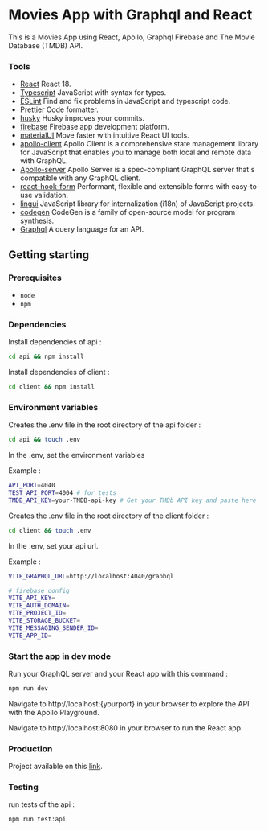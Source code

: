 # Movies App with Graphql and React

This is a Movies App using React, Apollo, Graphql Firebase and The Movie Database (TMDB) API.</p>

### Tools

- [React](https://react.dev/) React 18.
- [Typescript](https://www.typescriptlang.org/) JavaScript with syntax for types.
- [ESLint](https://eslint.org/) Find and fix problems in JavaScript and typescript code.
- [Prettier](https://prettier.io/) Code formatter.
- [husky](https://typicode.github.io/husky) Husky improves your commits.
- [firebase](https://firebase.google.com/) Firebase app development platform.
- [materialUI](https://mui.com/) Move faster with intuitive React UI tools.
- [apollo-client](https://www.apollographql.com/docs/react) Apollo Client is a comprehensive state management library for JavaScript that enables you to manage both local and remote data with GraphQL.
- [Apollo-server](https://www.apollographql.com/docs/apollo-server) Apollo Server is a spec-compliant GraphQL server that's compatible with any GraphQL client.
- [react-hook-form](https://www.react-hook-form.com/) Performant, flexible and extensible forms with easy-to-use validation.
- [lingui](https://lingui.dev/) JavaScript library for internalization (i18n) of JavaScript projects.
- [codegen](https://the-guild.dev/graphql/codegen/) CodeGen is a family of open-source model for program synthesis.
- [Graphql](https://graphql.org/) A query language for an API.

## Getting starting

### Prerequisites

- `node`
- `npm`

### Dependencies

Install dependencies of api :

```sh
cd api && npm install
```

Install dependencies of client :

```sh
cd client && npm install
```

### Environment variables

Creates the .env file in the root directory of the api folder :

```sh
cd api && touch .env
```

In the .env, set the environment variables

Example :

```sh
API_PORT=4040
TEST_API_PORT=4004 # for tests
TMDB_API_KEY=your-TMDB-api-key # Get your TMDb API key and paste here
```

Creates the .env file in the root directory of the client folder :

```sh
cd client && touch .env
```

In the .env, set your api url.

Example :

```sh
VITE_GRAPHQL_URL=http://localhost:4040/graphql

# firebase config
VITE_API_KEY=
VITE_AUTH_DOMAIN=
VITE_PROJECT_ID=
VITE_STORAGE_BUCKET=
VITE_MESSAGING_SENDER_ID=
VITE_APP_ID=

```

### Start the app in dev mode

Run your GraphQL server and your React app with this command :

```sh
npm run dev
```

Navigate to http://localhost:{yourport} in your browser to explore the API with the Apollo Playground.

Navigate to http://localhost:8080 in your browser to run the React app.

### Production

Project available on this [link](https://movie-app-react-graphql.vercel.app/).

### Testing

run tests of the api :

```sh
npm run test:api
```

